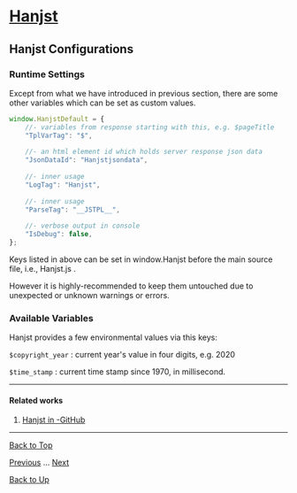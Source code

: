 # [Hanjst](/hanjst/index)
## Hanjst Configurations
### Runtime Settings

Except from what we have introduced in previous section, there are some other variables which can be set as custom values.

```javascript
window.HanjstDefault = {
	//- variables from response starting with this, e.g. $pageTitle
	"TplVarTag": "$", 
	
	//- an html element id which holds server response json data
	"JsonDataId": "Hanjstjsondata", 
	
	//- inner usage
	"LogTag": "Hanjst", 
	
	//- inner usage
	"ParseTag": "__JSTPL__", 
	
	//- verbose output in console 
	"IsDebug": false, 
};
```
Keys listed in above can be set in window.Hanjst before the main source file, i.e., Hanjst.js .

However it is highly-recommended to keep them untouched due to unexpected or unknown warnings or errors.


### Available Variables

Hanjst provides a few environmental values via this keys:

`$copyright_year` : current year's value in four digits, e.g. 2020

`$time_stamp` : current time stamp since 1970, in millisecond.


---
#### Related works
1. [Hanjst in -GitHub]([https://github.com/wadelau/Hanjst](https://github.com/wadelau/Hanjst))


----
[Back to Top](/hanjst/hanjst-config)

[Previous](./hanjst-install) ... [Next](./hanjst-debug)

[Back to Up](/hanjst/index)
<!--stackedit_data:
eyJoaXN0b3J5IjpbLTM4MjM5MTY0MywtMTc4OTkzMzI1MSwyMT
I1MTM2MDQxXX0=
-->
